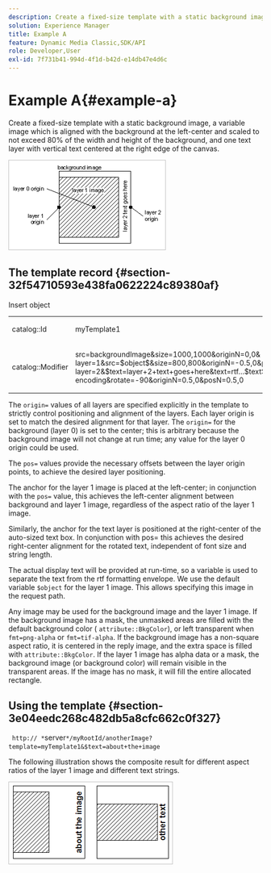 ```yaml
---
description: Create a fixed-size template with a static background image, a variable image which is aligned with the background at the left-center and scaled to not exceed 80% of the width and height of the background, and one text layer with vertical text centered at the right edge of the canvas.
solution: Experience Manager
title: Example A
feature: Dynamic Media Classic,SDK/API
role: Developer,User
exl-id: 7f731b41-994d-4f1d-b42d-e14db47e4d6c
---
```

# Example A{#example-a}

Create a fixed-size template with a static background image, a variable image which is aligned with the background at the left-center and scaled to not exceed 80% of the width and height of the background, and one text layer with vertical text centered at the right edge of the canvas.

 ![](assets/examplea.png)

## The template record {#section-32f54710593e438fa0622224c89380af}

Insert object

<table id="simpletable_97ECA49445634F59B3F1D100412EFC70"> 
 <tr class="strow"> 
  <td class="stentry"> <p> <span class="codeph"> catalog::Id </span> </p> </td> 
  <td class="stentry"> <p> <span class="codeph"> myTemplate1 </span> </p> </td> 
 </tr> 
 <tr class="strow"> 
  <td class="stentry"> <p> <span class="codeph"> catalog::Modifier </span> </p> </td> 
  <td class="stentry"> <p> <span class="codeph"> src=backgroundImage&amp;size=1000,1000&amp;originN=0,0&amp; layer=1&amp;src=$object$&amp;size=800,800&amp;originN=-0.5,0&amp;posN=-0.5,0&amp; layer=2&amp;$text=layer+2+text+goes+here&amp;text=rtf…$text$…rtf-encoding&amp;rotate=-90&amp;originN=0.5,0&amp;posN=0.5,0 </span> </p> </td> 
 </tr> 
</table>

The `origin=` values of all layers are specified explicitly in the template to strictly control positioning and alignment of the layers. Each layer origin is set to match the desired alignment for that layer. The `origin=` for the background (layer 0) is set to the center; this is arbitrary because the background image will not change at run time; any value for the layer 0 origin could be used.

The `pos=` values provide the necessary offsets between the layer origin points, to achieve the desired layer positioning.

The anchor for the layer 1 image is placed at the left-center; in conjunction with the `pos=` value, this achieves the left-center alignment between background and layer 1 image, regardless of the aspect ratio of the layer 1 image.

Similarly, the anchor for the text layer is positioned at the right-center of the auto-sized text box. In conjunction with pos= this achieves the desired right-center alignment for the rotated text, independent of font size and string length.

The actual display text will be provided at run-time, so a variable is used to separate the text from the rtf formatting envelope. We use the default variable `$object` for the layer 1 image. This allows specifying this image in the request path.

Any image may be used for the background image and the layer 1 image. If the background image has a mask, the unmasked areas are filled with the default background color ( `attribute::BkgColor`), or left transparent when `fmt=png-alpha` or `fmt=tif-alpha`. If the background image has a non-square aspect ratio, it is centered in the reply image, and the extra space is filled with `attribute::BkgColor`. If the layer 1 image has alpha data or a mask, the background image (or background color) will remain visible in the transparent areas. If the image has no mask, it will fill the entire allocated rectangle.

## Using the template {#section-3e04eedc268c482db5a8cfc662c0f327}

` http:// *`server`*/myRootId/anotherImage?template=myTemplate1&$text=about+the+image`

The following illustration shows the composite result for different aspect ratios of the layer 1 image and different text strings.

![](assets/exampleausing.png)

